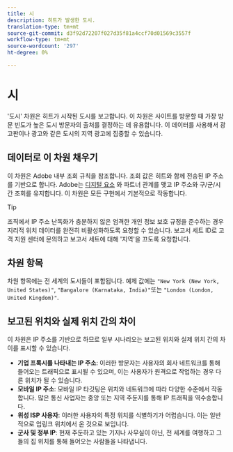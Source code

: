 ```yaml
---
title: 시
description: 히트가 발생한 도시.
translation-type: tm+mt
source-git-commit: d3f92d72207f027d35f81a4ccf70d01569c3557f
workflow-type: tm+mt
source-wordcount: '297'
ht-degree: 0%

---
```



# 시

&#39;도시&#39; 차원은 히트가 시작된 도시를 보고합니다. 이 차원은 사이트를 방문할 때 가장 방문 빈도가 높은 도시 방문자의 출처를 결정하는 데 유용합니다. 이 데이터를 사용해서 광고판이나 광고와 같은 도시의 지역 광고에 집중할 수 있습니다.

## 데이터로 이 차원 채우기

이 차원은 Adobe 내부 조회 규칙을 참조합니다. 조회 값은 히트와 함께 전송된 IP 주소를 기반으로 합니다. Adobe는 [디지털 요소](https://www.digitalelement.com/) 와 파트너 관계를 맺고 IP 주소와 구/군/시 간 조회를 유지합니다. 이 차원은 모든 구현에서 기본적으로 작동합니다.

>[!TIP]
>
>조직에서 IP 주소 [](/help/admin/admin/general-acct-settings-admin.md) 난독화가 충분하지 않은 엄격한 개인 정보 보호 규정을 준수하는 경우 지리적 위치 데이터를 완전히 비활성화하도록 요청할 수 있습니다. 보고서 세트 ID로 고객 지원 센터에 문의하고 보고서 세트에 대해 &#39;지역&#39;을 끄도록 요청합니다.

## 차원 항목

차원 항목에는 전 세계의 도시들이 포함됩니다. 예제 값에는 `"New York (New York, United States)"`, `"Bangalore (Karnataka, India)"`또는 `"London (London, United Kingdom)"`.

## 보고된 위치와 실제 위치 간의 차이

이 차원은 IP 주소를 기반으로 하므로 일부 시나리오는 보고된 위치와 실제 위치 간의 차이를 표시할 수 있습니다.

* **기업 프록시를 나타내는 IP 주소**: 이러한 방문자는 사용자의 회사 네트워크를 통해 들어오는 트래픽으로 표시될 수 있으며, 이는 사용자가 원격으로 작업하는 경우 다른 위치가 될 수 있습니다.
* **모바일 IP 주소**: 모바일 IP 타깃팅은 위치와 네트워크에 따라 다양한 수준에서 작동합니다. 많은 통신 사업자는 중앙 또는 지역 주둔지를 통해 IP 트래픽을 역수송합니다.
* **위성 ISP 사용자**: 이러한 사용자의 특정 위치를 식별하기가 어렵습니다. 이는 일반적으로 업링크 위치에서 온 것으로 보입니다.
* **군사 및 정부 IP**: 현재 주둔하고 있는 기지나 사무실이 아닌, 전 세계를 여행하고 그들의 집 위치를 통해 들어오는 사람들을 나타냅니다.
